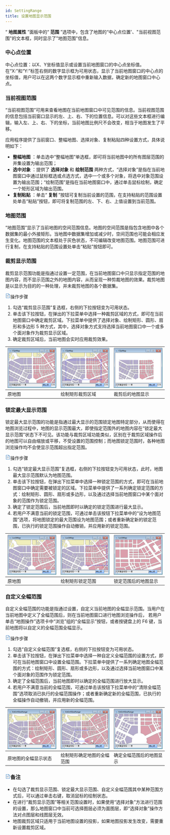 ```yaml
---
id: SettingRange
title: 设置地图显示范围
---
```

“ **地图属性** ”面板中的“ **范围** ”选项中，包含了地图的“中心点位置'、"当前视图范围"的文本框，同时显示了"地图范围"信息。

  
### 中心点位置

中心点位置：以X、Y坐标值显示或设置当前地图窗口的中心点坐标值。在“X:”和“Y:”标签右侧的数字显示框为可用状态，显示了当前地图窗口的中心点的坐标值，用户可以在这两个数字显示框中重新输入数据，确定新的地图窗口中心点。

### 当前视图范围

“当前视图范围”可用来查看地图在当前地图窗口中可见范围的信息。当前视图范围的信息包括当前窗口显示的左、上、右、下的位置信息。可以对这些文本框进行编辑，输入左、上、右、下的坐标，当前地图比例尺不会改变，相当于地图发生了平移。

应用程序提供了当前窗口、整幅地图、选择对象、复制粘贴四种设置方式，具体说明如下：

* **整幅地图** ：单击选中“整幅地图”单选框，即可将当前地图中的所有图层范围的并集设置为输出范围；
* **选中对象** ：提供了 **选择对象** 和 **绘制范围** 两种方式，“选择对象”是指在当前地图窗口中通过鼠标框选或点选方式，选中一个或多个对象，将选中对象范围设置为输出范围；“绘制范围”是指在当前地图窗口中，通过单击鼠标绘制，确定一个矩形区域为输出范围。
* **复制粘贴** ：单击“ **复制** ”按钮可复制当前设置的范围，在支持粘贴的范围设置处单击“粘贴”按钮，即可将复制范围的左、下、右、上值设置到当前范围。

### 地图范围

“地图范围”显示了当前地图的空间范围信息。地图的空间范围是指包含地图中各个数据集的最小外接矩形。当地图中数据集增加或减少时，空间范围也可能会相应发生变化。地图范围的文本框处于灰色状态，不可编辑改变地图范围。地图范围可进行复制，在支持粘贴的范围设置处单击“粘贴”按钮即可。

### 裁剪显示范围

裁剪显示范围功能是指通过设置一定范围，在当前地图窗口中只显示指定范围的地图内容，而不显示范围之外的地图内容，从而呈现一种剪裁地图的效果。裁剪地图是以显示为目的的一种处理，并未裁剪地图的各个数据集。

![](../../img/read.gif)操作步骤

1. 勾选“裁剪显示范围”复选框，右侧的下拉按钮变为可用状态。
2. 单击该下拉按钮，在弹出的下拉菜单中选择一种裁剪区域的方式，即可在当前地图窗口中确定裁剪区域。下拉菜单中提供了选择对象、绘制矩形、圆形、扇形和多边形 5 种方式，其中，选择对象方式支持选择当前地图窗口中一个或多个面对象作为裁剪显示区域。 
3. 确定裁剪区域后，当前地图会实时应用裁剪效果。  

![](img/clipMapIllustrator1.png)| ![](img/clipMapIllustrator2.png)|![](img/clipMapIllustrator3.png)  
---|---|---  
原地图| 绘制矩形裁剪区域| 裁剪后的地图显示  

### 锁定最大显示范围

锁定最大显示范围的功能是指通过最大显示的范围锁定地图特定部分，从而使得在地图浏览过程中，地图的显示范围最大，即使指定范围外的地图内容在“锁定最大显示范围”状态下不可见。该功能与裁剪区域功能类似，区别在于裁剪区域操作后的地图可以自由缩放或平移，不受设置的范围控制；而地图锁定范围时，各种地图浏览操作均不会使显示范围超出指定范围。

![](../../img/read.gif)操作步骤

1. 勾选“锁定最大显示范围”复选框，右侧的下拉按钮变为可用状态，此时，地图最大显示范围默认为地图范围。
2. 单击该下拉按钮，在弹出下拉菜单中选择一种锁定范围的方式，即可在当前地图窗口中确定需要被锁定的区域。下拉菜单中提供了一系列确定锁定范围的方式：绘制矩形、圆形、扇形或多边形，以及通过选择当前地图窗口中某个面对象的范围作为锁定范围。
3. 确定了锁定范围后，当前地图即时以确定的锁定范围进行最大显示。
4. 若用户不满意当前的锁定范围，可通过单击该按钮下拉菜单中的“设为地图范围”选项，将地图锁定的最大范围设为地图范围；或者重新确定新的锁定范围，已执行的锁定范围操作自动撤销，并应用新的锁定范围。
  
![](img/LockRangeIllustrator1.png)| ![](img/LockRangeIllustrator2.png)|![](img/LockRangeIllustrator3.png)  
---|---|---  
原地图| 绘制矩形锁定范围| 锁定范围后的地图显示  

### 自定义全幅范围

自定义全幅范围的功能是指通过设置，自定义当前地图的全幅显示范围。当用户在当前地图中定义了全幅范围后，则在当前地图窗口进行地图浏览操作后，
若用户单击“地图操作”选项卡中“浏览”组的“全幅显示”按钮，或者按键盘上的 F6 键，当前地图将以自定义的全幅范围全幅显示。

![](../../img/read.gif)操作步骤

1. 勾选“自定义全幅范围”复选框，右侧的下拉按钮变为可用状态。
2. 单击该下拉按钮，在弹出下拉菜单中选择一种自定义全幅范围的设置方式，即可在当前地图窗口中设置全幅范围。下拉菜单中提供了一系列确定地图全幅范围的方式：绘制矩形、圆形、扇形或多边形，以及通过选择当前地图窗口中某个面对象的范围作为锁定范围。
3. 确定了全幅范围后，当前地图即时以确定的全幅范围进行放大显示。
4. 若用户不满意当前的全幅范围，可通过单击该按钮下拉菜单中的“清除全幅范围”选项取消已执行的全幅范围操作；或者重新确定新的全幅范围，已执行的全幅操作自动撤销，并应用新的全幅范围。  

![](img/EntireRangeIllustrator1.png)| ![](img/EntireRangeIllustrator2.png)|![](img/EntireRangeIllustrator3.png)  
---|---|---  
原地图的全幅显示状态| 绘制矩形确定地图的全幅范围| 确定全幅范围后的地图显示  

### ![](../../img/read.gif)备注

* 在勾选了裁剪显示范围、锁定最大显示范围、自定义全幅范围其中某种范围方式后，可以通过单击右键，取消鼠标的绘制状态。
* 在进行“裁剪显示范围”等相关范围设置时，如果使用“选择对象”方法进行范围的设置，那么地图窗口中当前可选择图层必须为面图层，即“选择对象”操作方法对点图层和线图层无效。
* 地图裁剪区域只适用于当前地图设置的投影，如果地图投影发生改变，需要重新设置裁剪区域。

